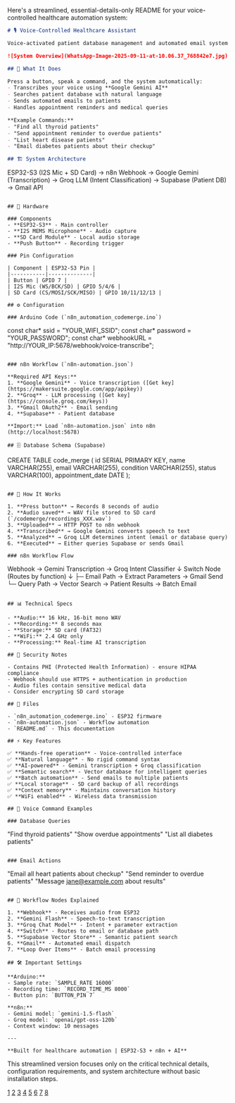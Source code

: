 Here's a streamlined, essential-details-only README for your voice-controlled healthcare automation system:

```markdown
# 🎙️ Voice-Controlled Healthcare Assistant

Voice-activated patient database management and automated email system using ESP32-S3, n8n, and AI transcription.

![System Overview](WhatsApp-Image-2025-09-11-at-10.06.37_768842e7.jpg)

## 🎯 What It Does

Press a button, speak a command, and the system automatically:
- Transcribes your voice using **Google Gemini AI**
- Searches patient database with natural language
- Sends automated emails to patients
- Handles appointment reminders and medical queries

**Example Commands:**
- "Find all thyroid patients"
- "Send appointment reminder to overdue patients"
- "List heart disease patients"
- "Email diabetes patients about their checkup"

## 🏗️ System Architecture

```
ESP32-S3 (I2S Mic + SD Card) → n8n Webhook → Google Gemini (Transcription)
    → Groq LLM (Intent Classification) → Supabase (Patient DB) → Gmail API
```

## 🔧 Hardware

### Components
- **ESP32-S3** - Main controller
- **I2S MEMS Microphone** - Audio capture
- **SD Card Module** - Local audio storage
- **Push Button** - Recording trigger

### Pin Configuration

| Component | ESP32-S3 Pin |
|-----------|--------------|
| Button | GPIO 7 |
| I2S Mic (WS/BCK/SD) | GPIO 5/4/6 |
| SD Card (CS/MOSI/SCK/MISO) | GPIO 10/11/12/13 |

## ⚙️ Configuration

### Arduino Code (`n8n_automation_codemerge.ino`)
```
const char* ssid = "YOUR_WIFI_SSID";
const char* password = "YOUR_PASSWORD";
const char* webhookURL = "http://YOUR_IP:5678/webhook/voice-transcribe";
```

### n8n Workflow (`n8n-automation.json`)

**Required API Keys:**
1. **Google Gemini** - Voice transcription ([Get key](https://makersuite.google.com/app/apikey))
2. **Groq** - LLM processing ([Get key](https://console.groq.com/keys))
3. **Gmail OAuth2** - Email sending
4. **Supabase** - Patient database

**Import:** Load `n8n-automation.json` into n8n (http://localhost:5678)

## 🗄️ Database Schema (Supabase)

```
CREATE TABLE code_merge (
  id SERIAL PRIMARY KEY,
  name VARCHAR(255),
  email VARCHAR(255),
  condition VARCHAR(255),
  status VARCHAR(100),
  appointment_date DATE
);
```

## 🚀 How It Works

1. **Press button** → Records 8 seconds of audio
2. **Audio saved** → WAV file stored to SD card (`/codemerge/recordings_XXX.wav`)
3. **Uploaded** → HTTP POST to n8n webhook
4. **Transcribed** → Google Gemini converts speech to text
5. **Analyzed** → Groq LLM determines intent (email or database query)
6. **Executed** → Either queries Supabase or sends Gmail

### n8n Workflow Flow

```
Webhook → Gemini Transcription → Groq Intent Classifier
    ↓
Switch Node (Routes by function)
    ↓
├─ Email Path → Extract Parameters → Gmail Send
└─ Query Path → Vector Search → Patient Results → Batch Email
```

## 📊 Technical Specs

- **Audio:** 16 kHz, 16-bit mono WAV
- **Recording:** 8 seconds max
- **Storage:** SD card (FAT32)
- **WiFi:** 2.4 GHz only
- **Processing:** Real-time AI transcription

## 🔐 Security Notes

- Contains PHI (Protected Health Information) - ensure HIPAA compliance
- Webhook should use HTTPS + authentication in production
- Audio files contain sensitive medical data
- Consider encrypting SD card storage

## 📁 Files

- `n8n_automation_codemerge.ino` - ESP32 firmware
- `n8n-automation.json` - Workflow automation
- `README.md` - This documentation

## ⚡ Key Features

✅ **Hands-free operation** - Voice-controlled interface  
✅ **Natural language** - No rigid command syntax  
✅ **AI-powered** - Gemini transcription + Groq classification  
✅ **Semantic search** - Vector database for intelligent queries  
✅ **Batch automation** - Send emails to multiple patients  
✅ **Local storage** - SD card backup of all recordings  
✅ **Context memory** - Maintains conversation history  
✅ **WiFi enabled** - Wireless data transmission  

## 🎤 Voice Command Examples

### Database Queries
```
"Find thyroid patients"
"Show overdue appointments"
"List all diabetes patients"
```

### Email Actions
```
"Email all heart patients about checkup"
"Send reminder to overdue patients"
"Message jane@example.com about results"
```

## 🔄 Workflow Nodes Explained

1. **Webhook** - Receives audio from ESP32
2. **Gemini Flash** - Speech-to-text transcription
3. **Groq Chat Model** - Intent + parameter extraction
4. **Switch** - Routes to email or database path
5. **Supabase Vector Store** - Semantic patient search
6. **Gmail** - Automated email dispatch
7. **Loop Over Items** - Batch email processing

## 🛠️ Important Settings

**Arduino:**
- Sample rate: `SAMPLE_RATE 16000`
- Recording time: `RECORD_TIME_MS 8000`
- Button pin: `BUTTON_PIN 7`

**n8n:**
- Gemini model: `gemini-1.5-flash`
- Groq model: `openai/gpt-oss-120b`
- Context window: 10 messages

---

**Built for healthcare automation | ESP32-S3 + n8n + AI**
```

This streamlined version focuses only on the critical technical details, configuration requirements, and system architecture without basic installation steps.

[1](https://www.espressif.com/sites/default/files/documentation/esp32-s3_datasheet_en.pdf)
[2](https://leadsintec.com/in-depth-analysis-of-the-esp32-s3-module-performance-security-and-ecosystem/)
[3](https://www.elprocus.com/esp32-s3-development-board/)
[4](https://docs.espressif.com/projects/esp-hardware-design-guidelines/en/latest/esp32s3/product-overview.html)
[5](https://www.uccindu.com/news/uccnews32s3.html)
[6](https://norvi.lk/advantages-of-esp32-s3-in-building-hmi/)
[7](https://www.sciencedirect.com/science/article/pii/S2772671124002468)
[8](https://circuitdigest.com/esp32-projects)
